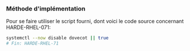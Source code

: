 ### Méthode d'implémentation
Pour se faire utiliser le script fourni, dont voici le code source concernant HARDE-RHEL-071:
```bash
systemctl --now disable dovecot || true
# Fin: HARDE-RHEL-71
```
